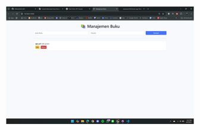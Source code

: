 ![alt text](https://github.com/JamesLeo1020/book-app-FlaskAPI/blob/main/Screenshot%202025-04-08%20161301.png)
